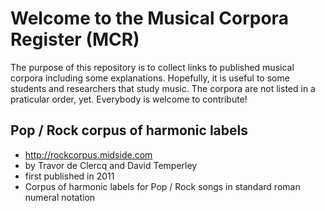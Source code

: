 # Welcome to the Musical Corpora Register (MCR)

The purpose of this repository is to collect links to published musical corpora including some explanations. Hopefully, it is useful to some students and researchers that study music. The corpora are not listed in a praticular order, yet. Everybody is welcome to contribute!

## Pop / Rock corpus of harmonic labels

- <http://rockcorpus.midside.com>
- by Travor de Clercq and David Temperley 
- first published in 2011
- Corpus of harmonic labels for Pop / Rock songs in standard roman numeral notation
